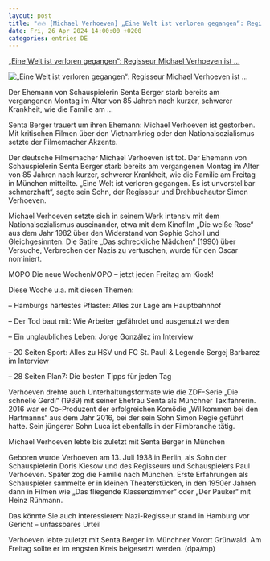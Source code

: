 ```yaml
---
layout: post
title: "🔥🔥 [Michael Verhoeven] „Eine Welt ist verloren gegangen“: Regisseur Michael Verhoeven ist ..."
date: Fri, 26 Apr 2024 14:00:00 +0200
categories: entries DE
---
```

[„Eine Welt ist verloren gegangen“: Regisseur Michael Verhoeven ist ...](https://www.mopo.de/news/panorama/eine-welt-ist-verloren-gegangen-regisseur-michael-verhoeven-ist-tot/)

![„Eine Welt ist verloren gegangen“: Regisseur Michael Verhoeven ist ...](https://cdn.mopo.de/uploads/sites/4/2024/04/verhoeven-459729415-scaled.jpg?resize=1024%2C600&crop_strategy=smart)

Der Ehemann von Schauspielerin Senta Berger starb bereits am vergangenen Montag im Alter von 85 Jahren nach kurzer, schwerer Krankheit, wie die Familie am ...

Senta Berger trauert um ihren Ehemann: Michael Verhoeven ist gestorben. Mit kritischen Filmen über den Vietnamkrieg oder den Nationalsozialismus setzte der Filmemacher Akzente.

Der deutsche Filmemacher Michael Verhoeven ist tot. Der Ehemann von Schauspielerin Senta Berger starb bereits am vergangenen Montag im Alter von 85 Jahren nach kurzer, schwerer Krankheit, wie die Familie am Freitag in München mitteilte. „Eine Welt ist verloren gegangen. Es ist unvorstellbar schmerzhaft“, sagte sein Sohn, der Regisseur und Drehbuchautor Simon Verhoeven.

Michael Verhoeven setzte sich in seinem Werk intensiv mit dem Nationalsozialismus auseinander, etwa mit dem Kinofilm „Die weiße Rose“ aus dem Jahr 1982 über den Widerstand von Sophie Scholl und Gleichgesinnten. Die Satire „Das schreckliche Mädchen“ (1990) über Versuche, Verbrechen der Nazis zu vertuschen, wurde für den Oscar nominiert.

MOPO Die neue WochenMOPO – jetzt jeden Freitag am Kiosk!

Diese Woche u.a. mit diesen Themen:

– Hamburgs härtestes Pflaster: Alles zur Lage am Hauptbahnhof

– Der Tod baut mit: Wie Arbeiter gefährdet und ausgenutzt werden

– Ein unglaubliches Leben: Jorge González im Interview

– 20 Seiten Sport: Alles zu HSV und FC St. Pauli & Legende Sergej Barbarez im Interview

– 28 Seiten Plan7: Die besten Tipps für jeden Tag

Verhoeven drehte auch Unterhaltungsformate wie die ZDF-Serie „Die schnelle Gerdi“ (1989) mit seiner Ehefrau Senta als Münchner Taxifahrerin. 2016 war er Co-Produzent der erfolgreichen Komödie „Willkommen bei den Hartmanns“ aus dem Jahr 2016, bei der sein Sohn Simon Regie geführt hatte. Sein jüngerer Sohn Luca ist ebenfalls in der Filmbranche tätig.

Michael Verhoeven lebte bis zuletzt mit Senta Berger in München

Geboren wurde Verhoeven am 13. Juli 1938 in Berlin, als Sohn der Schauspielerin Doris Kiesow und des Regisseurs und Schauspielers Paul Verhoeven. Später zog die Familie nach München. Erste Erfahrungen als Schauspieler sammelte er in kleinen Theaterstücken, in den 1950er Jahren dann in Filmen wie „Das fliegende Klassenzimmer“ oder „Der Pauker“ mit Heinz Rühmann.

Das könnte Sie auch interessieren: Nazi-Regisseur stand in Hamburg vor Gericht – unfassbares Urteil

Verhoeven lebte zuletzt mit Senta Berger im Münchner Vorort Grünwald. Am Freitag sollte er im engsten Kreis beigesetzt werden. (dpa/mp)

